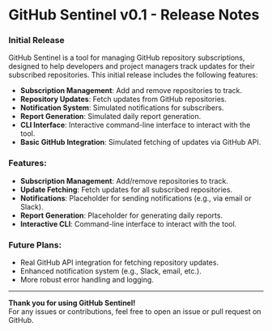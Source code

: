 # GitHub Sentinel v0.1 - Release Notes

### Initial Release

GitHub Sentinel is a tool for managing GitHub repository subscriptions, designed to help developers and project managers track updates for their subscribed repositories. This initial release includes the following features:

- **Subscription Management**: Add and remove repositories to track.
- **Repository Updates**: Fetch updates from GitHub repositories.
- **Notification System**: Simulated notifications for subscribers.
- **Report Generation**: Simulated daily report generation.
- **CLI Interface**: Interactive command-line interface to interact with the tool.
- **Basic GitHub Integration**: Simulated fetching of updates via GitHub API.

### Features:

- **Subscription Management**: Add/remove repositories to track.
- **Update Fetching**: Fetch updates for all subscribed repositories.
- **Notifications**: Placeholder for sending notifications (e.g., via email or Slack).
- **Report Generation**: Placeholder for generating daily reports.
- **Interactive CLI**: Command-line interface to interact with the tool.

### Future Plans:

- Real GitHub API integration for fetching repository updates.
- Enhanced notification system (e.g., Slack, email, etc.).
- More robust error handling and logging.

---

**Thank you for using GitHub Sentinel!**  
For any issues or contributions, feel free to open an issue or pull request on GitHub.
